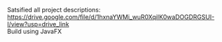 Satsified all project descriptions: https://drive.google.com/file/d/1hxnaYWMi_wuR0XqiIK0waDOGDRGSUI-I/view?usp=drive_link <br>
Build using JavaFX
